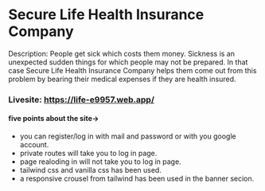 # Secure Life Health Insurance Company

Description:
 People get sick which costs them money. Sickness is an unexpected sudden things for which people may not be prepared. In that case Secure Life Health Insurance Company helps them come out from this problem by bearing their medical expenses if they are health insured.

 ### Livesite: <https://life-e9957.web.app/>

 #### five points about the site->

 * you can register/log in with mail and password or with you google account.
 * private routes will take you to log in page.
 * page realoding in will not take you to log in page.
 * tailwind css and vanilla css has been used.
 * a responsive crousel from tailwind has been used in the banner secion.